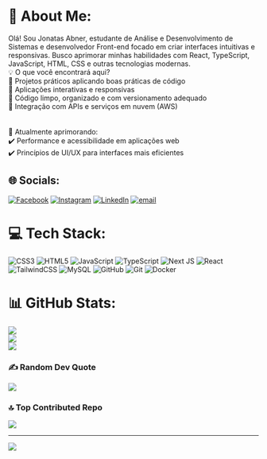 # 💫 About Me:
Olá! Sou Jonatas Abner, estudante de Análise e Desenvolvimento de Sistemas e desenvolvedor Front-end focado em criar interfaces intuitivas e responsivas. Busco aprimorar minhas habilidades com React, TypeScript, JavaScript, HTML, CSS e outras tecnologias modernas.<br>💡 O que você encontrará aqui?<br>🔹 Projetos práticos aplicando boas práticas de código<br>🔹 Aplicações interativas e responsivas<br>🔹 Código limpo, organizado e com versionamento adequado <br>🔹 Integração com APIs e serviços em nuvem (AWS)<br><br><br>📌 Atualmente aprimorando:<br>✔️ Performance e acessibilidade em aplicações web<br>✔️ Princípios de UI/UX para interfaces mais eficientes


## 🌐 Socials:
[![Facebook](https://img.shields.io/badge/Facebook-%231877F2.svg?logo=Facebook&logoColor=white)](https://facebook.com/jonatas.abner.5) [![Instagram](https://img.shields.io/badge/Instagram-%23E4405F.svg?logo=Instagram&logoColor=white)](https://instagram.com/Jonatasasb) [![LinkedIn](https://img.shields.io/badge/LinkedIn-%230077B5.svg?logo=linkedin&logoColor=white)](https://linkedin.com/in/jonatasasb) [![email](https://img.shields.io/badge/Email-D14836?logo=gmail&logoColor=white)](mailto:jonatasabnersb@gmail.com) 

# 💻 Tech Stack:
![CSS3](https://img.shields.io/badge/css3-%231572B6.svg?style=for-the-badge&logo=css3&logoColor=white) ![HTML5](https://img.shields.io/badge/html5-%23E34F26.svg?style=for-the-badge&logo=html5&logoColor=white) ![JavaScript](https://img.shields.io/badge/javascript-%23323330.svg?style=for-the-badge&logo=javascript&logoColor=%23F7DF1E) ![TypeScript](https://img.shields.io/badge/typescript-%23007ACC.svg?style=for-the-badge&logo=typescript&logoColor=white) ![Next JS](https://img.shields.io/badge/Next-black?style=for-the-badge&logo=next.js&logoColor=white) ![React](https://img.shields.io/badge/react-%2320232a.svg?style=for-the-badge&logo=react&logoColor=%2361DAFB) ![TailwindCSS](https://img.shields.io/badge/tailwindcss-%2338B2AC.svg?style=for-the-badge&logo=tailwind-css&logoColor=white) ![MySQL](https://img.shields.io/badge/mysql-4479A1.svg?style=for-the-badge&logo=mysql&logoColor=white) ![GitHub](https://img.shields.io/badge/github-%23121011.svg?style=for-the-badge&logo=github&logoColor=white) ![Git](https://img.shields.io/badge/git-%23F05033.svg?style=for-the-badge&logo=git&logoColor=white) ![Docker](https://img.shields.io/badge/docker-%230db7ed.svg?style=for-the-badge&logo=docker&logoColor=white)
# 📊 GitHub Stats:
![](https://github-readme-stats.vercel.app/api?username=JonatasASB&theme=github_dark_dimmed&hide_border=false&include_all_commits=true&count_private=true)<br/>
![](https://github-readme-streak-stats.herokuapp.com/?user=JonatasASB&theme=github_dark_dimmed&hide_border=false)<br/>
![](https://github-readme-stats.vercel.app/api/top-langs/?username=JonatasASB&theme=github_dark_dimmed&hide_border=false&include_all_commits=true&count_private=true&layout=compact)

### ✍️ Random Dev Quote
![](https://quotes-github-readme.vercel.app/api?type=horizontal&theme=radical)

### 🔝 Top Contributed Repo
![](https://github-contributor-stats.vercel.app/api?username=JonatasASB&limit=5&theme=dark&combine_all_yearly_contributions=true)

---
[![](https://visitcount.itsvg.in/api?id=JonatasASB&icon=1&color=13)](https://visitcount.itsvg.in)

<!-- Proudly created with GPRM ( https://gprm.itsvg.in ) -->

